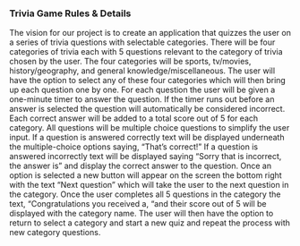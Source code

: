 ### Trivia Game Rules & Details

The vision for our project is to create an application that quizzes the user on a series of trivia questions with selectable categories. There will be four categories of trivia each with 5 questions relevant to the category of trivia chosen by the user. The four categories will be sports, tv/movies, history/geography, and general knowledge/miscellaneous. The user will have the option to select any of these four categories which will then bring up each question one by one. For each question the user will be given a one-minute timer to answer the question. If the timer runs out before an answer is selected the question will automatically be considered incorrect. Each correct answer will be added to a total score out of 5 for each category. All questions will be multiple choice questions to simplify the user input. If a question is answered correctly text will be displayed underneath the multiple-choice options saying, “That’s correct!” If a question is answered incorrectly text will be displayed saying “Sorry that is incorrect, the answer is” and display the correct answer to the question. Once an option is selected a new button will appear on the screen the bottom right with the text “Next question” which will take the user to the next question in the category. Once the user completes all 5 questions in the category the text, “Congratulations you received a, “and their score out of 5 will be displayed with the category name. The user will then have the option to return to select a category and start a new quiz and repeat the process with new category questions.

